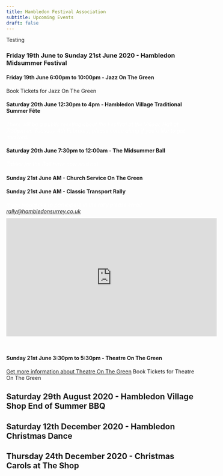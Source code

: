 ```yaml
---
title: Hambledon Festival Association
subtitle: Upcoming Events
draft: false 
---
```


Testing
<h3><div><span class=date>Friday 19th June to Sunday 21st June 2020</span> - Hambledon Midsummer Festival</div></h2>
<h4><span class=date>Friday 19th June 6:00pm to 10:00pm</span> - Jazz On The Green</h4>
<tito-button event='hambledon-festival/hambledon-midsummer-festival-2020-jazz-on-the-green'>Book Tickets for Jazz On The Green</tito-button>
<h4><span class=date>Saturday 20th June 12:30pm to 4pm</span> - Hambledon Village Traditional Summer Fête</h4>
<i><font color='#FFFFFF'>There will be a public meeting about the Festival at the Village Hall at 7:30pm on Tuesday 4th February, please come along if you'd like to get involved.</font></i>
<h4><span class=date>Saturday 20th June 7:30pm to 12:00am</span> - The Midsummer Ball</h4>
<i><font color='#FFFFFF'>Tables for the Ball have now sold out.</font></i>

<h4><span class=date>Sunday 21st June AM</span> - Church Service On The Green</h4>
<h4><span class=date>Sunday 21st June AM</span> - Classic Transport Rally</h4>
<i><font color='#FFFFFF'>If you would like to participate in the rally please email <a href='mailto:rally@hambledonsurrey.co.uk?Subject=Transport%20Rally' target='_top'>rally@hambledonsurrey.co.uk</a></font></i>
<div style='position: relative; padding-bottom: 30px; padding-top: 2%;'>
<iframe width='560' height='315' src='https://www.youtube.com/embed/Nf6l0MyoUiI' frameborder='0' allow='accelerometer; autoplay; encrypted-media; gyroscope; picture-in-picture' allowfullscreen></iframe>
</div>
<h4><span class=date>Sunday 21st June 3:30pm to 5:30pm</span> - Theatre On The Green</h4>
<span class=tito-tickets-button><a href='http://theatretickets.hambledonfestival.co.uk'>Get more information about Theatre On The Green</a></span>
<tito-button event='hambledon-festival/hambledon-midsummer-festival-2020-theatre-on-the-green'>Book Tickets for Theatre On The Green</tito-button>
<br>
<h2><div><span class=date>Saturday 29th August 2020</span> - Hambledon Village Shop End of Summer BBQ</div></h2>
<h2><div><span class=date>Saturday 12th December 2020</span> - Hambledon Christmas Dance</div></h2>
<h2><div><span class=date>Thursday 24th December 2020</span> - Christmas Carols at The Shop</div></h2>